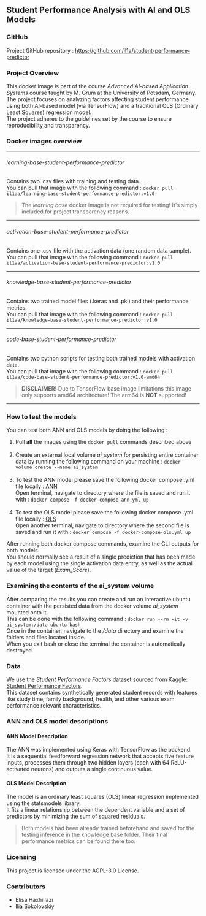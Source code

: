 ## Student Performance Analysis with AI and OLS Models

### GitHub
Project GitHub repository : https://github.com/il1a/student-performance-predictor

### Project Overview
This docker image is part of the course _Advanced AI-based Application Systems_ course taught by M. Grum at the University of Potsdam, Germany.  
The project focuses on analyzing factors affecting student performance using both AI-based model (via TensorFlow) and a traditional OLS (Ordinary Least Squares) regression model.  
The project adheres to the guidelines set by the course to ensure reproducibility and transparency.

### Docker images overview

***
###### learning-base-student-performance-predictor
Contains two .csv files with training and testing data.  
You can pull that image with the following command : `docker pull il1aa/learning-base-student-performance-predictor:v1.0`

>The *learning base* docker image is not required for testing! It's simply included for project transparency reasons.
***

###### activation-base-student-performance-predictor
Contains one .csv file with the activation data (one random data sample).  
You can pull that image with the following command : `docker pull il1aa/activation-base-student-performance-predictor:v1.0`
***

###### knowledge-base-student-performance-predictor
Contains two trained model files (.keras and .pkl) and their performance metrics.  
You can pull that image with the following command : `docker pull il1aa/knowledge-base-student-performance-predictor:v1.0`
***

###### code-base-student-performance-predictor
Contains two python scripts for testing both trained models with activation data.  
You can pull that image with the following command : `docker pull il1aa/code-base-student-performance-predictor:v1.0-amd64`

>**DISCLAIMER!** Due to TensorFlow base image limitations this image only supports amd64 architecture! The arm64 is **NOT** supported!
***
### How to test the models
You can test both ANN and OLS models by doing the following :  
1. Pull **all** the images using the `docker pull` commands described above <br><br>
2. Create an external local volume _ai_system_ for persisting entire container data by running the following command on your machine : `docker volume create --name ai_system` <br><br>
3. To test the ANN model please save the following docker compose .yml file locally : [ANN](https://github.com/il1a/student-performance-predictor/blob/main/scenarios/ANN/docker-compose-ann.yml)   
Open terminal, navigate to directory where the file is saved and run it with : `docker compose -f docker-compose-ann.yml up` <br><br>
4. To test the OLS model please save the following docker compose .yml file locally : [OLS](https://github.com/il1a/student-performance-predictor/blob/main/scenarios/OLS/docker-compose-ols.yml)  
Open another terminal,  navigate to directory where the second file is saved and run it with : `docker compose -f docker-compose-ols.yml up` <br>

After running both docker compose commands, examine the CLI outputs for both models. <br>
You should normally see a result of a single prediction that has been made by each model using the single activation data entry, as well as the actual value of the target (_Exam_Score_).

### Examining the contents of the ai_system volume
After comparing the results you can create and run an interactive ubuntu container with the persisted data from the docker volume _ai_system_ mounted onto it. <br>
This can be done with the following command : `docker run --rm -it -v ai_system:/data ubuntu bash` <br>
Once in the container, navigate to the _/data_ directory and examine the folders and files located inside. <br>
When you exit bash or close the terminal the container is automatically destroyed.

### Data
We use the _Student Performance Factors_ dataset sourced from Kaggle: [Student Performance Factors](https://www.kaggle.com/datasets/lainguyn123/student-performance-factors/data).<br>
This dataset contains synthetically generated student records with features like study time, family background, health, and other various exam performance relevant characteristics.

### ANN and OLS model descriptions

#### ANN Model Description
The ANN was implemented using Keras with TensorFlow as the backend.  
It is a sequential feedforward regression network that accepts five feature inputs, processes them through two hidden layers (each with 64 ReLU-activated neurons) and outputs a single continuous value.

#### OLS Model Description
The model is an ordinary least squares (OLS) linear regression implemented using the statsmodels library.  
It fits a linear relationship between the dependent variable and a set of predictors by minimizing the sum of squared residuals. <br>

>Both models had been already trained beforehand and saved for the testing inference in the knowledge base folder. Their final performance metrics can be found there too. <br>

### Licensing
This project is licensed under the AGPL-3.0 License.

### Contributors
- Elisa Haxhillazi
- Ilia Sokolovskiy